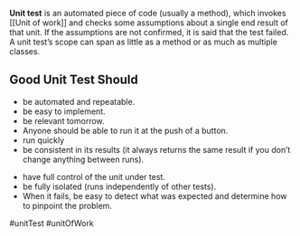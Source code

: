 **Unit test** is an automated piece of code (usually a method), which invokes [[Unit of work]] and checks some assumptions about a single end result of that unit.
If the assumptions are not confirmed, it is said that the test failed.
A unit test’s scope can span as little as a method or as much as multiple classes.

## Good Unit Test Should

+ be automated and repeatable. 
+ be easy to implement. 
+ be relevant tomorrow.
+ Anyone should be able to run it at the push of a button. 
+ run quickly
+ be consistent in its results (it always returns the same result if you don’t change anything between runs). 
- have full control of the unit under test.
- be fully isolated (runs independently of other tests). 
- When it fails, be easy to detect what was expected and determine how to pinpoint the problem.

#unitTest #unitOfWork 
